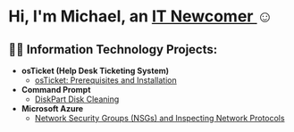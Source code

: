 <h1>Hi, I'm Michael, an <a href="https://www.linkedin.com/in/michael-hicks-2764822a3/">IT Newcomer </a>☺</h1>

<h2>👨‍💻 Information Technology Projects:</h2>

- <b>osTicket (Help Desk Ticketing System)</b>
  - [osTicket: Prerequisites and Installation](https://github.com/Mhicks2901/osticket-prereqs)
- <b>Command Prompt</b>
  - [DiskPart Disk Cleaning](https://github.com/Mhicks2901/diskpart-cmd.git)
- <b>Microsoft Azure</b>
  - [Network Security Groups (NSGs) and Inspecting Network Protocols](https://github.com/joshmadakorcc/azure-network-protocols)
